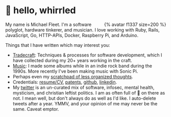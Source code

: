 # 👋 hello, whirrled

<div style="float: right;">{% avatar f1337 size=200 %}</div>

My name is Michael Fleet. I'm a software polyglot, hardware tinkerer, and musician. I love working with Ruby, Rails, JavaScript, Go, HTTP-APIs, Docker, Raspberry Pi, and Arduino.

Things that I have written which may interest you:

- [Tradecraft](tradecraft/README.md): Techniques & processes for software development, which I have collected during my 20+ years working in the craft.
- [Music](https://github.com/f1337/music): I made some albums while in an indie rock band during the 1990s. More recently I've been making music with Sonic Pi.
- Perhaps even my [scratchpad of less organized thoughts](scratchpad/README.md).
- Credentials: [resume/CV](cv/), [patents](cv/#patents), [github](https://github.com/f1337), [linkedin](https://linkedin.com/in/f1337).
- My [twitter](https://twitter.com/mrf1337) is an un-curated mix of software, infosec, mental health, mysticism, and christian leftist politics. I am as often full of 💩 on there as not. I mean well, but don't always do as well as I'd like. I auto-delete tweets after a year. YMMV, and your opinion of me may never be the same. Caveat emptor.

<!--stackedit_data:
eyJoaXN0b3J5IjpbLTQxNTY2NzA0NSw4MzIxODk1OTQsMTI4Nz
c1MjY0MCwzMzEzMjkzMl19
-->